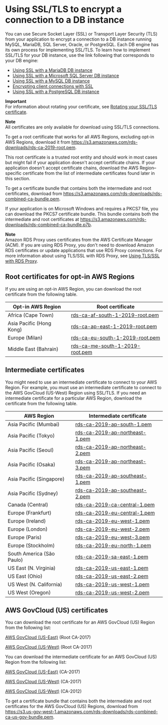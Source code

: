 # Using SSL/TLS to encrypt a connection to a DB instance<a name="UsingWithRDS.SSL"></a>

You can use Secure Socket Layer \(SSL\) or Transport Layer Security \(TLS\) from your application to encrypt a connection to a DB instance running MySQL, MariaDB, SQL Server, Oracle, or PostgreSQL\. Each DB engine has its own process for implementing SSL/TLS\. To learn how to implement SSL/TLS for your DB instance, use the link following that corresponds to your DB engine: 
+ [Using SSL with a MariaDB DB instance](CHAP_MariaDB.md#MariaDB.Concepts.SSLSupport)
+ [Using SSL with a Microsoft SQL Server DB instance](SQLServer.Concepts.General.SSL.Using.md)
+ [Using SSL with a MySQL DB instance](CHAP_MySQL.md#MySQL.Concepts.SSLSupport)
+ [Encrypting client connections with SSL](Oracle.Concepts.SSL.md)
+ [Using SSL with a PostgreSQL DB instance](CHAP_PostgreSQL.md#PostgreSQL.Concepts.General.SSL)

**Important**  
For information about rotating your certificate, see [Rotating your SSL/TLS certificate](UsingWithRDS.SSL-certificate-rotation.md)\.

**Note**  
All certificates are only available for download using SSL/TLS connections\.

To get a root certificate that works for all AWS Regions, excluding opt\-in AWS Regions, download it from [ https://s3\.amazonaws\.com/rds\-downloads/rds\-ca\-2019\-root\.pem](https://s3.amazonaws.com/rds-downloads/rds-ca-2019-root.pem)\.

This root certificate is a trusted root entity and should work in most cases but might fail if your application doesn't accept certificate chains\. If your application doesn't accept certificate chains, download the AWS Region–specific certificate from the list of intermediate certificates found later in this section\.

To get a certificate bundle that contains both the intermediate and root certificates, download from [ https://s3\.amazonaws\.com/rds\-downloads/rds\-combined\-ca\-bundle\.pem](https://s3.amazonaws.com/rds-downloads/rds-combined-ca-bundle.pem)\. 

If your application is on Microsoft Windows and requires a PKCS7 file, you can download the PKCS7 certificate bundle\. This bundle contains both the intermediate and root certificates at [ https://s3\.amazonaws\.com/rds\-downloads/rds\-combined\-ca\-bundle\.p7b](https://s3.amazonaws.com/rds-downloads/rds-combined-ca-bundle.p7b)\. 

**Note**  
Amazon RDS Proxy uses certificates from the AWS Certificate Manager \(ACM\)\. If you are using RDS Proxy, you don't need to download Amazon RDS certificates or update applications that use RDS Proxy connections\. For more information about using TLS/SSL with RDS Proxy, see [Using TLS/SSL with RDS Proxy](rds-proxy.md#rds-proxy-security.tls)\.

## Root certificates for opt\-in AWS Regions<a name="UsingWithRDS.SSL.RootCertificatesOptIn"></a>

If you are using an opt\-in AWS Region, you can download the root certificate from the following table\.


| **Opt\-in AWS Region** | **Root certificate** | 
| --- | --- | 
| Africa \(Cape Town\) | [rds\-ca\-af\-south\-1\-2019\-root\.pem](https://s3.amazonaws.com/rds-downloads/rds-ca-af-south-1-2019-root.pem) | 
| Asia Pacific \(Hong Kong\) | [rds\-ca\-ap\-east\-1\-2019\-root\.pem](https://s3.amazonaws.com/rds-downloads/rds-ca-ap-east-1-2019-root.pem) | 
| Europe \(Milan\) | [rds\-ca\-eu\-south\-1\-2019\-root\.pem](https://s3.amazonaws.com/rds-downloads/rds-ca-eu-south-1-2019-root.pem) | 
| Middle East \(Bahrain\) | [rds\-ca\-me\-south\-1\-2019\-root\.pem](https://s3.amazonaws.com/rds-downloads/rds-ca-me-south-1-2019-root.pem) | 

## Intermediate certificates<a name="UsingWithRDS.SSL.IntermediateCertificates"></a>

You might need to use an intermediate certificate to connect to your AWS Region\. For example, you must use an intermediate certificate to connect to the AWS GovCloud \(US\-West\) Region using SSL/TLS\. If you need an intermediate certificate for a particular AWS Region, download the certificate from the following table\.


| **AWS Region** | **Intermediate certificate** | 
| --- | --- | 
| Asia Pacific \(Mumbai\) | [rds\-ca\-2019\-ap\-south\-1\.pem](https://s3.amazonaws.com/rds-downloads/rds-ca-2019-ap-south-1.pem) | 
| Asia Pacific \(Tokyo\) | [rds\-ca\-2019\-ap\-northeast\-1\.pem](https://s3.amazonaws.com/rds-downloads/rds-ca-2019-ap-northeast-1.pem) | 
| Asia Pacific \(Seoul\) | [rds\-ca\-2019\-ap\-northeast\-2\.pem](https://s3.amazonaws.com/rds-downloads/rds-ca-2019-ap-northeast-2.pem) | 
| Asia Pacific \(Osaka\) | [rds\-ca\-2019\-ap\-northeast\-3\.pem](https://s3.amazonaws.com/rds-downloads/rds-ca-2019-ap-northeast-3.pem) | 
| Asia Pacific \(Singapore\) | [rds\-ca\-2019\-ap\-southeast\-1\.pem](https://s3.amazonaws.com/rds-downloads/rds-ca-2019-ap-southeast-1.pem) | 
| Asia Pacific \(Sydney\) | [rds\-ca\-2019\-ap\-southeast\-2\.pem](https://s3.amazonaws.com/rds-downloads/rds-ca-2019-ap-southeast-2.pem) | 
| Canada \(Central\) | [rds\-ca\-2019\-ca\-central\-1\.pem](https://s3.amazonaws.com/rds-downloads/rds-ca-2019-ca-central-1.pem) | 
| Europe \(Frankfurt\) | [rds\-ca\-2019\-eu\-central\-1\.pem](https://s3.amazonaws.com/rds-downloads/rds-ca-2019-eu-central-1.pem) | 
| Europe \(Ireland\) | [rds\-ca\-2019\-eu\-west\-1\.pem](https://s3.amazonaws.com/rds-downloads/rds-ca-2019-eu-west-1.pem) | 
| Europe \(London\) | [rds\-ca\-2019\-eu\-west\-2\.pem](https://s3.amazonaws.com/rds-downloads/rds-ca-2019-eu-west-2.pem) | 
| Europe \(Paris\) | [rds\-ca\-2019\-eu\-west\-3\.pem](https://s3.amazonaws.com/rds-downloads/rds-ca-2019-eu-west-3.pem) | 
| Europe \(Stockholm\) | [rds\-ca\-2019\-eu\-north\-1\.pem](https://s3.amazonaws.com/rds-downloads/rds-ca-2019-eu-north-1.pem) | 
| South America \(São Paulo\) | [rds\-ca\-2019\-sa\-east\-1\.pem](https://s3.amazonaws.com/rds-downloads/rds-ca-2019-sa-east-1.pem) | 
| US East \(N\. Virginia\) | [rds\-ca\-2019\-us\-east\-1\.pem](https://s3.amazonaws.com/rds-downloads/rds-ca-2019-us-east-1.pem) | 
| US East \(Ohio\) | [rds\-ca\-2019\-us\-east\-2\.pem](https://s3.amazonaws.com/rds-downloads/rds-ca-2019-us-east-2.pem) | 
| US West \(N\. California\) | [rds\-ca\-2019\-us\-west\-1\.pem](https://s3.amazonaws.com/rds-downloads/rds-ca-2019-us-west-1.pem) | 
| US West \(Oregon\) | [rds\-ca\-2019\-us\-west\-2\.pem](https://s3.amazonaws.com/rds-downloads/rds-ca-2019-us-west-2.pem) | 

## AWS GovCloud \(US\) certificates<a name="UsingWithRDS.SSL.GovCloudCertificates"></a>

You can download the root certificate for an AWS GovCloud \(US\) Region from the following list:

[AWS GovCloud \(US\-East\)](https://s3.us-gov-west-1.amazonaws.com/rds-downloads/rds-ca-us-gov-east-1-2017-root.pem) \(Root CA\-2017\)

[AWS GovCloud \(US\-West\)](https://s3.us-gov-west-1.amazonaws.com/rds-downloads/rds-ca-us-gov-west-1-2017-root.pem) \(Root CA\-2017\)

You can download the intermediate certificate for an AWS GovCloud \(US\) Region from the following list:

[AWS GovCloud \(US\-East\)](https://s3.us-gov-west-1.amazonaws.com/rds-downloads/rds-ca-2017-us-gov-east-1-intermediate.pem) \(CA\-2017\)

[AWS GovCloud \(US\-West\)](https://s3.us-gov-west-1.amazonaws.com/rds-downloads/rds-ca-2017-us-gov-west-1.pem) \(CA\-2017\)

[AWS GovCloud \(US\-West\)](https://s3.us-gov-west-1.amazonaws.com/rds-downloads/rds-ca-2012-us-gov-west-1.pem) \(CA\-2012\)

To get a certificate bundle that contains both the intermediate and root certificates for the AWS GovCloud \(US\) Regions, download from [ https://s3\.us\-gov\-west\-1\.amazonaws\.com/rds\-downloads/rds\-combined\-ca\-us\-gov\-bundle\.pem](https://s3.us-gov-west-1.amazonaws.com/rds-downloads/rds-combined-ca-us-gov-bundle.pem)\. 